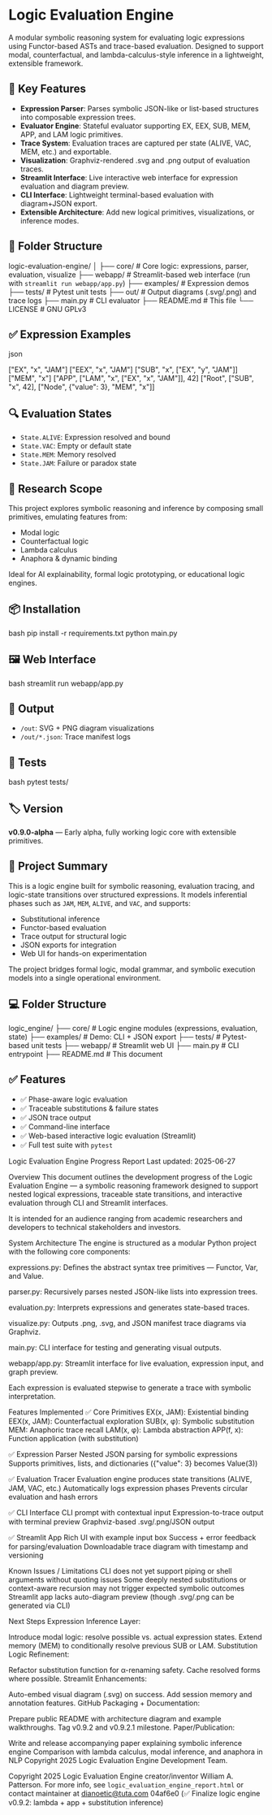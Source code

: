# Logic Evaluation Engine

A modular symbolic reasoning system for evaluating logic expressions using Functor-based ASTs and trace-based evaluation. Designed to support modal, counterfactual, and lambda-calculus-style inference in a lightweight, extensible framework.

## 🚀 Key Features

- **Expression Parser**: Parses symbolic JSON-like or list-based structures into composable expression trees.
- **Evaluator Engine**: Stateful evaluator supporting EX, EEX, SUB, MEM, APP, and LAM logic primitives.
- **Trace System**: Evaluation traces are captured per state (ALIVE, VAC, MEM, etc.) and exportable.
- **Visualization**: Graphviz-rendered .svg and .png output of evaluation traces.
- **Streamlit Interface**: Live interactive web interface for expression evaluation and diagram preview.
- **CLI Interface**: Lightweight terminal-based evaluation with diagram+JSON export.
- **Extensible Architecture**: Add new logical primitives, visualizations, or inference modes.

## 📂 Folder Structure


logic-evaluation-engine/
│
├── core/               # Core logic: expressions, parser, evaluation, visualize
├── webapp/             # Streamlit-based web interface (run with `streamlit run webapp/app.py`)
├── examples/           # Expression demos
├── tests/              # Pytest unit tests
├── out/                # Output diagrams (.svg/.png) and trace logs
├── main.py             # CLI evaluator
├── README.md           # This file
└── LICENSE             # GNU GPLv3



## ✅ Expression Examples

json

["EX", "x", "JAM"]
["EEX", "x", "JAM"]
["SUB", "x", ["EX", "y", "JAM"]]
["MEM", "x"]
["APP", ["LAM", "x", ["EX", "x", "JAM"]], 42]
["Root", ["SUB", "x", 42], ["Node", {"value": 3}, "MEM", "x"]]


## 🔍 Evaluation States

- `State.ALIVE`: Expression resolved and bound
- `State.VAC`: Empty or default state
- `State.MEM`: Memory resolved
- `State.JAM`: Failure or paradox state

## 🧠 Research Scope

This project explores symbolic reasoning and inference by composing small primitives, emulating features from:
- Modal logic
- Counterfactual logic
- Lambda calculus
- Anaphora & dynamic binding

Ideal for AI explainability, formal logic prototyping, or educational logic engines.

## 📦 Installation

bash
pip install -r requirements.txt
python main.py


## 🖼️ Web Interface

bash
streamlit run webapp/app.py


## 📁 Output

- `/out`: SVG + PNG diagram visualizations
- `/out/*.json`: Trace manifest logs

## 🧪 Tests

bash
pytest tests/


## 🏷️ Version

**v0.9.0-alpha** — Early alpha, fully working logic core with extensible primitives.



## 🎯 Project Summary

This is a logic engine built for symbolic reasoning, evaluation tracing, and logic-state transitions over structured expressions. It models inferential phases such as `JAM`, `MEM`, `ALIVE`, and `VAC`, and supports:

- Substitutional inference
- Functor-based evaluation
- Trace output for structural logic
- JSON exports for integration
- Web UI for hands-on experimentation

The project bridges formal logic, modal grammar, and symbolic execution models into a single operational environment.



## 💻 Folder Structure

logic_engine/
├── core/ # Logic engine modules (expressions, evaluation, state)
├── examples/ # Demo: CLI + JSON export
├── tests/ # Pytest-based unit tests
├── webapp/ # Streamlit web UI
├── main.py # CLI entrypoint
├── README.md # This document


## ✅ Features

- ✅ Phase-aware logic evaluation
- ✅ Traceable substitutions & failure states
- ✅ JSON trace output
- ✅ Command-line interface
- ✅ Web-based interactive logic evaluation (Streamlit)
- ✅ Full test suite with `pytest`


Logic Evaluation Engine Progress Report
Last updated: 2025-06-27

Overview
This document outlines the development progress of the Logic Evaluation Engine — a symbolic reasoning framework designed to support nested logical expressions, traceable state transitions, and interactive evaluation through CLI and Streamlit interfaces.

It is intended for an audience ranging from academic researchers and developers to technical stakeholders and investors.

System Architecture
The engine is structured as a modular Python project with the following core components:

expressions.py: Defines the abstract syntax tree primitives — Functor, Var, and Value.

parser.py: Recursively parses nested JSON-like lists into expression trees.

evaluation.py: Interprets expressions and generates state-based traces.

visualize.py: Outputs .png, .svg, and JSON manifest trace diagrams via Graphviz.

main.py: CLI interface for testing and generating visual outputs.

webapp/app.py: Streamlit interface for live evaluation, expression input, and graph preview.

Each expression is evaluated stepwise to generate a trace with symbolic interpretation.

Features Implemented
✅ Core Primitives
EX(x, JAM): Existential binding
EEX(x, JAM): Counterfactual exploration
SUB(x, φ): Symbolic substitution
MEM: Anaphoric trace recall
LAM(x, φ): Lambda abstraction
APP(f, x): Function application (with substitution)

✅ Expression Parser
Nested JSON parsing for symbolic expressions
Supports primitives, lists, and dictionaries ({"value": 3} becomes Value(3))

✅ Evaluation Tracer
Evaluation engine produces state transitions (ALIVE, JAM, VAC, etc.)
Automatically logs expression phases
Prevents circular evaluation and hash errors

✅ CLI Interface
CLI prompt with contextual input
Expression-to-trace output with terminal preview
Graphviz-based .svg/.png/JSON output

✅ Streamlit App
Rich UI with example input box
Success + error feedback for parsing/evaluation
Downloadable trace diagram with timestamp and versioning

Known Issues / Limitations
CLI does not yet support piping or shell arguments without quoting issues
Some deeply nested substitutions or context-aware recursion may not trigger expected symbolic outcomes
Streamlit app lacks auto-diagram preview (though .svg/.png can be generated via CLI)


Next Steps
Expression Inference Layer:

Introduce modal logic: resolve possible vs. actual expression states.
Extend memory (MEM) to conditionally resolve previous SUB or LAM.
Substitution Logic Refinement:

Refactor substitution function for α-renaming safety.
Cache resolved forms where possible.
Streamlit Enhancements:

Auto-embed visual diagram (.svg) on success.
Add session memory and annotation features.
GitHub Packaging + Documentation:

Prepare public README with architecture diagram and example walkthroughs.
Tag v0.9.2 and v0.9.2.1 milestone.
Paper/Publication:

Write and release accompanying paper explaining symbolic inference engine
Comparison with lambda calculus, modal inference, and anaphora in NLP
Copyright 2025 Logic Evaluation Engine Development Team.

Copyright 2025 Logic Evaluation Engine creator/inventor William A. Patterson. For more info, see `logic_evaluation_engine_report.html` or contact maintainer at dianoetic@tuta.com
04af6e0 (✅ Finalize logic engine v0.9.2: lambda + app + substitution inference)
